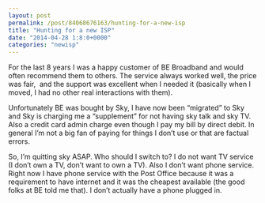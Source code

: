 ```yaml
---
layout: post
permalink: /post/84068676163/hunting-for-a-new-isp
title: "Hunting for a new ISP"
date: "2014-04-28 1:8:0+0000"
categories: "newisp"
---
```

For the last 8 years I was a happy customer of BE Broadband and would often recommend them to others. The service always worked well, the price was fair,  and the support was excellent when I needed it (basically when I moved, I had no other real interactions with them).


Unfortunately BE was bought by Sky, I have now been &ldquo;migrated&rdquo; to Sky and Sky is charging me a &ldquo;supplement&rdquo; for not having sky talk and sky TV. Also a credit card admin charge even though I pay my bill by direct debit. In general I&rsquo;m not a big fan of paying for things I don&rsquo;t use or that are factual errors. 


So, I&rsquo;m quitting sky ASAP. Who should I switch to? I do not want TV service (I don&rsquo;t own a TV, don&rsquo;t want to own a TV). Also I don&rsquo;t want phone service. Right now I have phone service with the Post Office because it was a requirement to have internet and it was the cheapest available (the good folks at BE told me that). I don&rsquo;t actually have a phone plugged in. 
